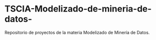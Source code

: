 # TSCIA-Modelizado-de-mineria-de-datos-
Repositorio de proyectos de la materia Modelizado de Minería de Datos.
